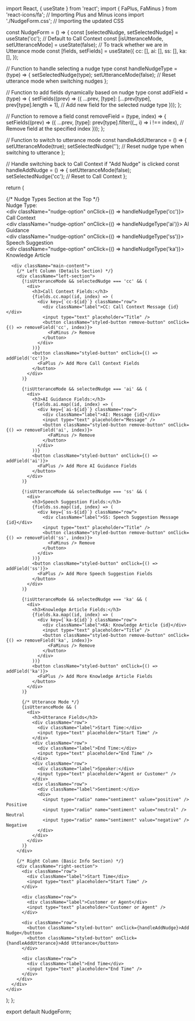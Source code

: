 import React, { useState } from 'react';
import { FaPlus, FaMinus } from 'react-icons/fa'; // Importing Plus and Minus icons
import './NudgeForm.css'; // Importing the updated CSS

const NudgeForm = () => {
  const [selectedNudge, setSelectedNudge] = useState('cc'); // Default to Call Context
  const [isUtteranceMode, setUtteranceMode] = useState(false); // To track whether we are in Utterance mode
  const [fields, setFields] = useState({
    cc: [],
    ai: [],
    ss: [],
    ka: [],
  });

  // Function to handle selecting a nudge type
  const handleNudgeType = (type) => {
    setSelectedNudge(type);
    setUtteranceMode(false); // Reset utterance mode when switching nudges
  };

  // Function to add fields dynamically based on nudge type
  const addField = (type) => {
    setFields((prev) => ({
      ...prev,
      [type]: [...prev[type], prev[type].length + 1], // Add new field for the selected nudge type
    }));
  };

  // Function to remove a field
  const removeField = (type, index) => {
    setFields((prev) => ({
      ...prev,
      [type]: prev[type].filter((_, i) => i !== index), // Remove field at the specified index
    }));
  };

  // Function to switch to utterance mode
  const handleAddUtterance = () => {
    setUtteranceMode(true);
    setSelectedNudge(''); // Reset nudge type when switching to utterance
  };

  // Handle switching back to Call Context if "Add Nudge" is clicked
  const handleAddNudge = () => {
    setUtteranceMode(false);
    setSelectedNudge('cc'); // Reset to Call Context
  };

  return (
    <div className="nudge-layout">
      {/* Nudge Types Section at the Top */}
      <div className="nudge-types">
        <div>Nudge Type:</div>
        <div className="nudge-options">
          <div className="nudge-option" onClick={() => handleNudgeType('cc')}>
            <FaPlus /> <span>Call Context</span>
          </div>
          <div className="nudge-option" onClick={() => handleNudgeType('ai')}>
            <FaPlus /> <span>AI Guidance</span>
          </div>
          <div className="nudge-option" onClick={() => handleNudgeType('ss')}>
            <FaPlus /> <span>Speech Suggestion</span>
          </div>
          <div className="nudge-option" onClick={() => handleNudgeType('ka')}>
            <FaPlus /> <span>Knowledge Article</span>
          </div>
        </div>
      </div>

      <div className="main-content">
        {/* Left Column (Details Section) */}
        <div className="left-section">
          {!isUtteranceMode && selectedNudge === 'cc' && (
            <div>
              <h3>Call Context Fields:</h3>
              {fields.cc.map((id, index) => (
                <div key={`cc-${id}`} className="row">
                  <div className="label">CC: Call Context Message {id}</div>
                  <input type="text" placeholder="Title" />
                  <button className="styled-button remove-button" onClick={() => removeField('cc', index)}>
                    <FaMinus /> Remove
                  </button>
                </div>
              ))}
              <button className="styled-button" onClick={() => addField('cc')}>
                <FaPlus /> Add More Call Context Fields
              </button>
            </div>
          )}

          {!isUtteranceMode && selectedNudge === 'ai' && (
            <div>
              <h3>AI Guidance Fields:</h3>
              {fields.ai.map((id, index) => (
                <div key={`ai-${id}`} className="row">
                  <div className="label">AI: Message {id}</div>
                  <input type="text" placeholder="Message" />
                  <button className="styled-button remove-button" onClick={() => removeField('ai', index)}>
                    <FaMinus /> Remove
                  </button>
                </div>
              ))}
              <button className="styled-button" onClick={() => addField('ai')}>
                <FaPlus /> Add More AI Guidance Fields
              </button>
            </div>
          )}

          {!isUtteranceMode && selectedNudge === 'ss' && (
            <div>
              <h3>Speech Suggestion Fields:</h3>
              {fields.ss.map((id, index) => (
                <div key={`ss-${id}`} className="row">
                  <div className="label">SS: Speech Suggestion Message {id}</div>
                  <input type="text" placeholder="Title" />
                  <button className="styled-button remove-button" onClick={() => removeField('ss', index)}>
                    <FaMinus /> Remove
                  </button>
                </div>
              ))}
              <button className="styled-button" onClick={() => addField('ss')}>
                <FaPlus /> Add More Speech Suggestion Fields
              </button>
            </div>
          )}

          {!isUtteranceMode && selectedNudge === 'ka' && (
            <div>
              <h3>Knowledge Article Fields:</h3>
              {fields.ka.map((id, index) => (
                <div key={`ka-${id}`} className="row">
                  <div className="label">KA: Knowledge Article {id}</div>
                  <input type="text" placeholder="Title" />
                  <button className="styled-button remove-button" onClick={() => removeField('ka', index)}>
                    <FaMinus /> Remove
                  </button>
                </div>
              ))}
              <button className="styled-button" onClick={() => addField('ka')}>
                <FaPlus /> Add More Knowledge Article Fields
              </button>
            </div>
          )}

          {/* Utterance Mode */}
          {isUtteranceMode && (
            <div>
              <h3>Utterance Fields</h3>
              <div className="row">
                <div className="label">Start Time:</div>
                <input type="text" placeholder="Start Time" />
              </div>
              <div className="row">
                <div className="label">End Time:</div>
                <input type="text" placeholder="End Time" />
              </div>
              <div className="row">
                <div className="label">Speaker:</div>
                <input type="text" placeholder="Agent or Customer" />
              </div>
              <div className="row">
                <div className="label">Sentiment:</div>
                <div>
                  <input type="radio" name="sentiment" value="positive" /> Positive
                  <input type="radio" name="sentiment" value="neutral" /> Neutral
                  <input type="radio" name="sentiment" value="negative" /> Negative
                </div>
              </div>
            </div>
          )}
        </div>

        {/* Right Column (Basic Info Section) */}
        <div className="right-section">
          <div className="row">
            <div className="label">Start Time</div>
            <input type="text" placeholder="Start Time" />
          </div>

          <div className="row">
            <div className="label">Customer or Agent</div>
            <input type="text" placeholder="Customer or Agent" />
          </div>

          <div className="row">
            <button className="styled-button" onClick={handleAddNudge}>Add Nudge</button>
            <button className="styled-button" onClick={handleAddUtterance}>Add Utterance</button>
          </div>

          <div className="row">
            <div className="label">End Time</div>
            <input type="text" placeholder="End Time" />
          </div>
        </div>
      </div>
    </div>
  );
};

export default NudgeForm;

